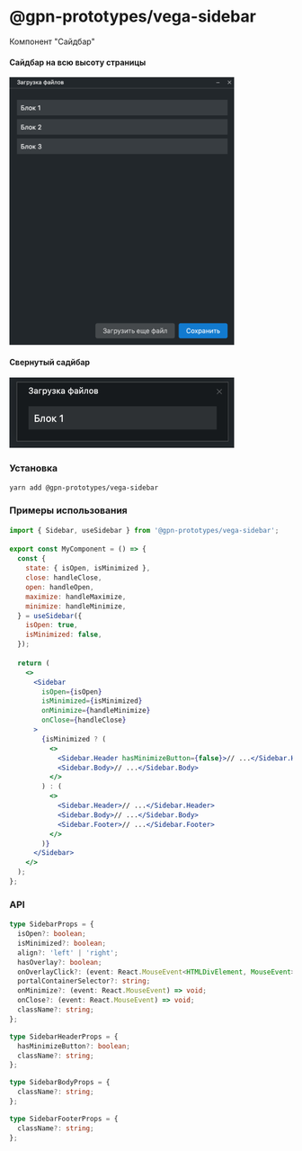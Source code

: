 # @gpn-prototypes/vega-sidebar

Компонент "Сайдбар"

#### Сайдбар на всю высоту страницы

<img src="docs/pic-1.png" width="400">

#### Свернутый садйбар

<img src="docs/pic-2.png" width="400">

### Установка

    yarn add @gpn-prototypes/vega-sidebar

### Примеры использования

```jsx
import { Sidebar, useSidebar } from '@gpn-prototypes/vega-sidebar';

export const MyComponent = () => {
  const {
    state: { isOpen, isMinimized },
    close: handleClose,
    open: handleOpen,
    maximize: handleMaximize,
    minimize: handleMinimize,
  } = useSidebar({
    isOpen: true,
    isMinimized: false,
  });

  return (
    <>
      <Sidebar
        isOpen={isOpen}
        isMinimized={isMinimized}
        onMinimize={handleMinimize}
        onClose={handleClose}
      >
        {isMinimized ? (
          <>
            <Sidebar.Header hasMinimizeButton={false}>// ...</Sidebar.Header>
            <Sidebar.Body>// ...</Sidebar.Body>
          </>
        ) : (
          <>
            <Sidebar.Header>// ...</Sidebar.Header>
            <Sidebar.Body>// ...</Sidebar.Body>
            <Sidebar.Footer>// ...</Sidebar.Footer>
          </>
        )}
      </Sidebar>
    </>
  );
};
```

### API

```ts
type SidebarProps = {
  isOpen?: boolean;
  isMinimized?: boolean;
  align?: 'left' | 'right';
  hasOverlay?: boolean;
  onOverlayClick?: (event: React.MouseEvent<HTMLDivElement, MouseEvent> | KeyboardEvent) => void;
  portalContainerSelector?: string;
  onMinimize?: (event: React.MouseEvent) => void;
  onClose?: (event: React.MouseEvent) => void;
  className?: string;
};
```

```ts
type SidebarHeaderProps = {
  hasMinimizeButton?: boolean;
  className?: string;
};
```

```ts
type SidebarBodyProps = {
  className?: string;
};
```

```ts
type SidebarFooterProps = {
  className?: string;
};
```
